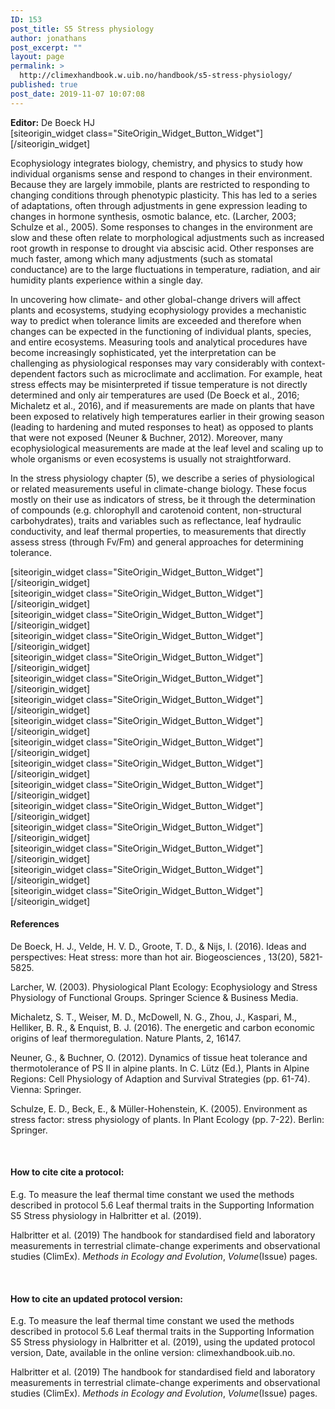 ```yaml
---
ID: 153
post_title: S5 Stress physiology
author: jonathans
post_excerpt: ""
layout: page
permalink: >
  http://climexhandbook.w.uib.no/handbook/s5-stress-physiology/
published: true
post_date: 2019-11-07 10:07:08
---
```

<div id="pl-153" class="panel-layout"><div id="pg-153-0" class="panel-grid panel-no-style" data-style="{&quot;background_image_attachment&quot;:false,&quot;background_display&quot;:&quot;tile&quot;,&quot;cell_alignment&quot;:&quot;flex-start&quot;}"><div id="pgc-153-0-0" class="panel-grid-cell" data-weight="0.7"><div id="panel-153-0-0-0" class="so-panel widget widget_sow-editor panel-first-child panel-last-child" data-index="0" data-style="{&quot;background_image_attachment&quot;:false,&quot;background_display&quot;:&quot;tile&quot;}"><div class="so-widget-sow-editor so-widget-sow-editor-base">
<div class="siteorigin-widget-tinymce textwidget">
	<strong>Editor:</strong> De Boeck HJ
</div>
</div></div></div><div id="pgc-153-0-1" class="panel-grid-cell" data-weight="0.3"><div id="panel-153-0-1-0" class="so-panel widget widget_sow-button panel-first-child panel-last-child" data-index="1" data-style="{&quot;background_image_attachment&quot;:false,&quot;background_display&quot;:&quot;tile&quot;}">[siteorigin_widget class="SiteOrigin_Widget_Button_Widget"][/siteorigin_widget]</div></div></div><div id="pg-153-1" class="panel-grid panel-no-style"><div id="pgc-153-1-0" class="panel-grid-cell" data-weight="1"><div id="panel-153-1-0-0" class="so-panel widget widget_sow-editor panel-first-child" data-index="2" data-style="{&quot;background_image_attachment&quot;:false,&quot;background_display&quot;:&quot;tile&quot;}"><div class="so-widget-sow-editor so-widget-sow-editor-base">
<div class="siteorigin-widget-tinymce textwidget">
	<p>Ecophysiology integrates biology, chemistry, and physics to study how individual organisms sense and respond to changes in their environment. Because they are largely immobile, plants are restricted to responding to changing conditions through phenotypic plasticity. This has led to a series of adaptations, often through adjustments in gene expression leading to changes in hormone synthesis, osmotic balance, etc. (Larcher, 2003; Schulze et al., 2005). Some responses to changes in the environment are slow and these often relate to morphological adjustments such as increased root growth in response to drought via abscisic acid. Other responses are much faster, among which many adjustments (such as stomatal conductance) are to the large fluctuations in temperature, radiation, and air humidity plants experience within a single day.</p>
<p>In uncovering how climate- and other global-change drivers will affect plants and ecosystems, studying ecophysiology provides a mechanistic way to predict when tolerance limits are exceeded and therefore when changes can be expected in the functioning of individual plants, species, and entire ecosystems. Measuring tools and analytical procedures have become increasingly sophisticated, yet the interpretation can be challenging as physiological responses may vary considerably with context-dependent factors such as microclimate and acclimation. For example, heat stress effects may be misinterpreted if tissue temperature is not directly determined and only air temperatures are used (De Boeck et al., 2016; Michaletz et al., 2016), and if measurements are made on plants that have been exposed to relatively high temperatures earlier in their growing season (leading to hardening and muted responses to heat) as opposed to plants that were not exposed (Neuner &amp; Buchner, 2012). Moreover, many ecophysiological measurements are made at the leaf level and scaling up to whole organisms or even ecosystems is usually not straightforward.</p>
<p>In the stress physiology chapter (5), we describe a series of physiological or related measurements useful in climate-change biology. These focus mostly on their use as indicators of stress, be it through the determination of compounds (e.g. chlorophyll and carotenoid content, non-structural carbohydrates), traits and variables such as reflectance, leaf hydraulic conductivity, and leaf thermal properties, to measurements that directly assess stress (through Fv/Fm) and general approaches for determining tolerance.</p>
</div>
</div></div><div id="panel-153-1-0-1" class="so-panel widget widget_sow-button" data-index="3" data-style="{&quot;background_image_attachment&quot;:false,&quot;background_display&quot;:&quot;tile&quot;}">[siteorigin_widget class="SiteOrigin_Widget_Button_Widget"][/siteorigin_widget]</div><div id="panel-153-1-0-2" class="so-panel widget widget_sow-button" data-index="4" data-style="{&quot;background_image_attachment&quot;:false,&quot;background_display&quot;:&quot;tile&quot;}">[siteorigin_widget class="SiteOrigin_Widget_Button_Widget"][/siteorigin_widget]</div><div id="panel-153-1-0-3" class="so-panel widget widget_sow-button" data-index="5" data-style="{&quot;background_image_attachment&quot;:false,&quot;background_display&quot;:&quot;tile&quot;}">[siteorigin_widget class="SiteOrigin_Widget_Button_Widget"][/siteorigin_widget]</div><div id="panel-153-1-0-4" class="so-panel widget widget_sow-button" data-index="6" data-style="{&quot;background_image_attachment&quot;:false,&quot;background_display&quot;:&quot;tile&quot;}">[siteorigin_widget class="SiteOrigin_Widget_Button_Widget"][/siteorigin_widget]</div><div id="panel-153-1-0-5" class="so-panel widget widget_sow-button" data-index="7" data-style="{&quot;background_image_attachment&quot;:false,&quot;background_display&quot;:&quot;tile&quot;}">[siteorigin_widget class="SiteOrigin_Widget_Button_Widget"][/siteorigin_widget]</div><div id="panel-153-1-0-6" class="so-panel widget widget_sow-button" data-index="8" data-style="{&quot;background_image_attachment&quot;:false,&quot;background_display&quot;:&quot;tile&quot;}">[siteorigin_widget class="SiteOrigin_Widget_Button_Widget"][/siteorigin_widget]</div><div id="panel-153-1-0-7" class="so-panel widget widget_sow-button" data-index="9" data-style="{&quot;background_image_attachment&quot;:false,&quot;background_display&quot;:&quot;tile&quot;}">[siteorigin_widget class="SiteOrigin_Widget_Button_Widget"][/siteorigin_widget]</div><div id="panel-153-1-0-8" class="so-panel widget widget_sow-button" data-index="10" data-style="{&quot;background_image_attachment&quot;:false,&quot;background_display&quot;:&quot;tile&quot;}">[siteorigin_widget class="SiteOrigin_Widget_Button_Widget"][/siteorigin_widget]</div><div id="panel-153-1-0-9" class="so-panel widget widget_sow-button" data-index="11" data-style="{&quot;background_image_attachment&quot;:false,&quot;background_display&quot;:&quot;tile&quot;}">[siteorigin_widget class="SiteOrigin_Widget_Button_Widget"][/siteorigin_widget]</div><div id="panel-153-1-0-10" class="so-panel widget widget_sow-button" data-index="12" data-style="{&quot;background_image_attachment&quot;:false,&quot;background_display&quot;:&quot;tile&quot;}">[siteorigin_widget class="SiteOrigin_Widget_Button_Widget"][/siteorigin_widget]</div><div id="panel-153-1-0-11" class="so-panel widget widget_sow-button" data-index="13" data-style="{&quot;background_image_attachment&quot;:false,&quot;background_display&quot;:&quot;tile&quot;}">[siteorigin_widget class="SiteOrigin_Widget_Button_Widget"][/siteorigin_widget]</div><div id="panel-153-1-0-12" class="so-panel widget widget_sow-button" data-index="14" data-style="{&quot;background_image_attachment&quot;:false,&quot;background_display&quot;:&quot;tile&quot;}">[siteorigin_widget class="SiteOrigin_Widget_Button_Widget"][/siteorigin_widget]</div><div id="panel-153-1-0-13" class="so-panel widget widget_sow-button" data-index="15" data-style="{&quot;background_image_attachment&quot;:false,&quot;background_display&quot;:&quot;tile&quot;}">[siteorigin_widget class="SiteOrigin_Widget_Button_Widget"][/siteorigin_widget]</div><div id="panel-153-1-0-14" class="so-panel widget widget_sow-button" data-index="16" data-style="{&quot;background_image_attachment&quot;:false,&quot;background_display&quot;:&quot;tile&quot;}">[siteorigin_widget class="SiteOrigin_Widget_Button_Widget"][/siteorigin_widget]</div><div id="panel-153-1-0-15" class="so-panel widget widget_sow-button" data-index="17" data-style="{&quot;background_image_attachment&quot;:false,&quot;background_display&quot;:&quot;tile&quot;}">[siteorigin_widget class="SiteOrigin_Widget_Button_Widget"][/siteorigin_widget]</div><div id="panel-153-1-0-16" class="so-panel widget widget_sow-button" data-index="18" data-style="{&quot;background_image_attachment&quot;:false,&quot;background_display&quot;:&quot;tile&quot;}">[siteorigin_widget class="SiteOrigin_Widget_Button_Widget"][/siteorigin_widget]</div><div id="panel-153-1-0-17" class="so-panel widget widget_sow-editor panel-last-child" data-index="19" data-style="{&quot;padding&quot;:&quot;30px 0px 0px 0px&quot;,&quot;background_image_attachment&quot;:false,&quot;background_display&quot;:&quot;tile&quot;}"><div class="panel-widget-style panel-widget-style-for-153-1-0-17"><div class="so-widget-sow-editor so-widget-sow-editor-base">
<div class="siteorigin-widget-tinymce textwidget">
	<h4>References</h4>
<p>De Boeck, H. J., Velde, H. V. D., Groote, T. D., &amp; Nijs, I. (2016). Ideas and perspectives: Heat stress: more than hot air. Biogeosciences , 13(20), 5821-5825.</p>
<p>Larcher, W. (2003). Physiological Plant Ecology: Ecophysiology and Stress Physiology of Functional Groups. Springer Science &amp; Business Media.</p>
<p>Michaletz, S. T., Weiser, M. D., McDowell, N. G., Zhou, J., Kaspari, M., Helliker, B. R., &amp; Enquist, B. J. (2016). The energetic and carbon economic origins of leaf thermoregulation. Nature Plants, 2, 16147.</p>
<p>Neuner, G., &amp; Buchner, O. (2012). Dynamics of tissue heat tolerance and thermotolerance of PS II in alpine plants. In C. Lütz (Ed.), Plants in Alpine Regions: Cell Physiology of Adaption and Survival Strategies (pp. 61-74). Vienna: Springer.</p>
<p>Schulze, E. D., Beck, E., &amp; Müller-Hohenstein, K. (2005). Environment as stress factor: stress physiology of plants. In Plant Ecology (pp. 7-22). Berlin: Springer.</p>
<p>&nbsp;</p>
<h4>How to cite cite a protocol:</h4>
<p>E.g. To measure the leaf thermal time constant we used the methods described in protocol 5.6 Leaf thermal traits in the Supporting Information S5 Stress physiology in Halbritter et al. (2019).</p>
<p>Halbritter et al. (2019) The handbook for standardised field and laboratory measurements in terrestrial climate-change experiments and observational studies (ClimEx). <em>Methods in Ecology and Evolution</em>, <em>Volume</em>(Issue) pages.</p>
<p>&nbsp;</p>
<h4>How to cite an updated protocol version:</h4>
<p>E.g. To measure the leaf thermal time constant we used the methods described in protocol 5.6 Leaf thermal traits in the Supporting Information S5 Stress physiology in Halbritter et al. (2019), using the updated protocol version, Date, available in the online version: climexhandbook.uib.no.</p>
<p>Halbritter et al. (2019) The handbook for standardised field and laboratory measurements in terrestrial climate-change experiments and observational studies (ClimEx). <em>Methods in Ecology and Evolution</em>, <em>Volume</em>(Issue) pages.</p>
<p>&nbsp;</p>
</div>
</div></div></div></div></div></div>